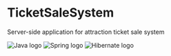 # TicketSaleSystem
Server-side application for attraction ticket sale system  
  
![Java logo](http://datao.sourceforge.net/java.png)
![Spring logo](http://hortonworks.com/wp-content/uploads/2013/09/logo-spring-103x60.png)
![Hibernate logo](http://www.javawebtutor.com/images/hibernate/hibernate_logo.png)
